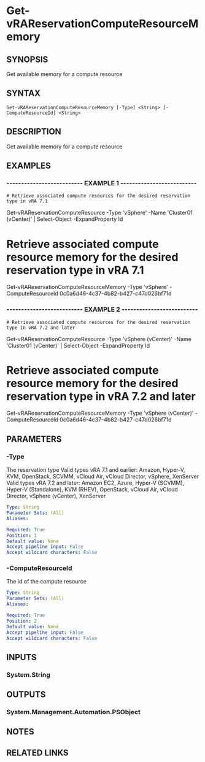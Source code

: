 # Get-vRAReservationComputeResourceMemory

## SYNOPSIS
Get available memory for a compute resource

## SYNTAX

```
Get-vRAReservationComputeResourceMemory [-Type] <String> [-ComputeResourceId] <String>
```

## DESCRIPTION
Get available memory for a compute resource

## EXAMPLES

### -------------------------- EXAMPLE 1 --------------------------
```
# Retrieve associated compute resources for the desired reservation type in vRA 7.1
```

Get-vRAReservationComputeResource -Type 'vSphere' -Name 'Cluster01 (vCenter)' | Select-Object -ExpandProperty Id

# Retrieve associated compute resource memory for the desired reservation type in vRA 7.1
Get-vRAReservationComputeResourceMemory -Type 'vSphere' -ComputeResourceId 0c0a6d46-4c37-4b82-b427-c47d026bf71d

### -------------------------- EXAMPLE 2 --------------------------
```
# Retrieve associated compute resources for the desired reservation type in vRA 7.2 and later
```

Get-vRAReservationComputeResource -Type 'vSphere (vCenter)' -Name 'Cluster01 (vCenter)' | Select-Object -ExpandProperty Id

# Retrieve associated compute resource memory for the desired reservation type in vRA 7.2 and later
Get-vRAReservationComputeResourceMemory -Type 'vSphere (vCenter)' -ComputeResourceId 0c0a6d46-4c37-4b82-b427-c47d026bf71d

## PARAMETERS

### -Type
The reservation type
Valid types vRA 7.1 and earlier: Amazon, Hyper-V, KVM, OpenStack, SCVMM, vCloud Air, vCloud Director, vSphere, XenServer
Valid types vRA 7.2 and later: Amazon EC2, Azure, Hyper-V (SCVMM), Hyper-V (Standalone), KVM (RHEV), OpenStack, vCloud Air, vCloud Director, vSphere (vCenter), XenServer

```yaml
Type: String
Parameter Sets: (All)
Aliases: 

Required: True
Position: 1
Default value: None
Accept pipeline input: False
Accept wildcard characters: False
```

### -ComputeResourceId
The id of the compute resource

```yaml
Type: String
Parameter Sets: (All)
Aliases: 

Required: True
Position: 2
Default value: None
Accept pipeline input: False
Accept wildcard characters: False
```

## INPUTS

### System.String

## OUTPUTS

### System.Management.Automation.PSObject

## NOTES

## RELATED LINKS

